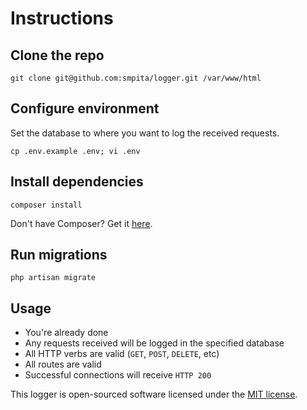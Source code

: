 # Instructions

## Clone the repo

```
git clone git@github.com:smpita/logger.git /var/www/html
```

## Configure environment

Set the database to where you want to log the received requests.

```
cp .env.example .env; vi .env
```

## Install dependencies

```
composer install
```

Don't have Composer? Get it [here](https://getcomposer.org/download/).

## Run migrations

```
php artisan migrate
```

## Usage

-   You're already done
-   Any requests received will be logged in the specified database
-   All HTTP verbs are valid (`GET`, `POST`, `DELETE`, etc)
-   All routes are valid
-   Successful connections will receive `HTTP 200`

This logger is open-sourced software licensed under the [MIT license](https://opensource.org/licenses/MIT).
